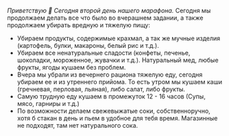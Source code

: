 *Приветствую 🙂 Сегодня второй день нашего марафона.*
Сегодня мы продолжаем делать все что было во вчерашнем задании, а также продолжаем убирать вредную и тяжелую пищу:
- Убираем продукты, содержимые крахмал, а так же мучные изделия (картофель, булки, макароны, белый рис и т.д.).
- Убираем все ненатуральные сладости (конфеты, печенье, шоколадки, мороженное, жувачки и т.д.). Натуральный мед, любые фрукты, ягоды кушаем без проблем.
- Вчера мы убрали из вечернего рациона тяжелую еду, сегодня убираем ее и из утреннего прийома. То есть утром мы кушаем каши (гречневая, перловая, льяная), либо салат, либо фрукты.
- Самую трудную еду кушаем в промежуток 12 - 16 часов (Супы, мясо, гарниры и т.д.)
- По возможности делаем свежевыжатые соки, собственноручно, хотя б стакан в день и пьем в удобное для тебя время. Магазинные не подходят, там нет натурального сока.